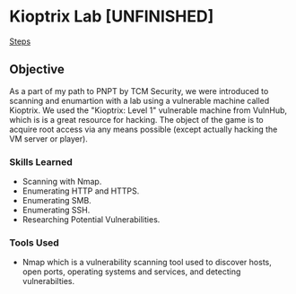 # Kioptrix Lab [UNFINISHED]

<a href="https://political-block-6b8.notion.site/Kioptrix-Lab-1d957d183bb5809597f8fbfc90a5649a">Steps</a>

## Objective

As a part of my path to PNPT by TCM Security, we were introduced to scanning and enumartion with a lab using a vulnerable machine called Kioptrix. We used the "Kioptrix: Level 1" vulnerable machine from VulnHub, which is is a great resource for hacking. The object of the game is to acquire root access via any means possible (except actually hacking the VM server or player).

### Skills Learned

- Scanning with Nmap.
- Enumerating HTTP and HTTPS.
- Enumerating SMB.
- Enumerating SSH.
- Researching Potential Vulnerabilities.

### Tools Used

- Nmap which is a vulnerability scanning tool used to discover hosts, open ports, operating systems and services, and detecting vulnerabilties.
